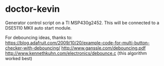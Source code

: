 # doctor-kevin
Generator control script on a TI MSP430g2452. This will be connected to a DSE5110 MKII auto start module.

For debouncing ideas, thanks to:
https://blog.adafruit.com/2009/10/20/example-code-for-multi-button-checker-with-debouncing/
http://www.ganssle.com/debouncing.pdf
http://www.kennethkuhn.com/electronics/debounce.c (this algorithm worked best)
